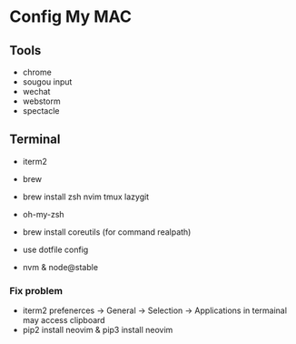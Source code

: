 # Config My MAC

## Tools

- chrome
- sougou input
- wechat
- webstorm
- spectacle

## Terminal

- iterm2
- brew
- brew install zsh nvim tmux lazygit 
- oh-my-zsh

- brew install coreutils (for command realpath)
- use dotfile config
- nvm & node@stable

### Fix problem

- iterm2 prefenerces -> General -> Selection -> Applications in termainal may access clipboard
- pip2 install neovim & pip3 install neovim

